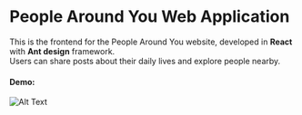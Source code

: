 # People Around You Web Application

This is the frontend for the People Around You website, developed in **React** with **Ant design** framework. <br>
Users can share posts about their daily lives and explore people nearby.<br>
#### Demo:<br>
![Alt Text](demo.gif) 